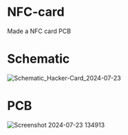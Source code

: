 # NFC-card
Made a NFC card PCB
# Schematic
![Schematic_Hacker-Card_2024-07-23](https://github.com/user-attachments/assets/a8cd497f-df70-4b59-a63b-dcbf51188565)

# PCB
![Screenshot 2024-07-23 134913](https://github.com/user-attachments/assets/d10430dd-2c4a-4ea6-a5ce-e3b48f2bb744)
